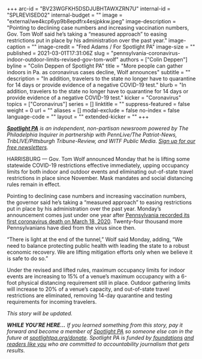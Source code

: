 +++
arc-id = "BV23WGFKH5DSDJUBHTAWXZRN7U"
internal-id = "SPLREVISED02"
internal-budget = ""
image = "external/we4kcp6yp9b8epdfrx4esjpkkw.jpeg"
image-description = "Pointing to declining case numbers and increasing vaccination numbers, Gov. Tom Wolf said he’s taking a “measured approach” to easing restrictions put in place by his administration over the past year."
image-caption = ""
image-credit = "Fred Adams / For Spotlight PA"
image-size = ""
published = 2021-03-01T17:31:06Z
slug = "pennsylvania-coronavirus-indoor-outdoor-limits-revised-gov-tom-wolf"
authors = ["Colin Deppen"]
byline = "Colin Deppen of Spotlight PA"
title = "More people can gather indoors in Pa. as coronavirus cases decline, Wolf announces"
subtitle = ""
description = "In addition, travelers to the state no longer have to quarantine for 14 days or provide evidence of a negative COVID-19 test."
blurb = "In addition, travelers to the state no longer have to quarantine for 14 days or provide evidence of a negative COVID-19 test."
kicker = "Coronavirus"
topics = ["Coronavirus"]
series = []
linktitle = ""
suppress-featured = false
weight = 0
url = ""
aliases = []
modal-exclude = false
no-index = false
language-code = ""
layout = ""
extended-kicker = ""
+++

<a href="https://www.spotlightpa.org/"><i><b>Spotlight PA</b></i></a><i> is an independent, non-partisan newsroom powered by The Philadelphia Inquirer in partnership with PennLive/The Patriot-News, TribLIVE/Pittsburgh Tribune-Review, and WITF Public Media. </i><a href="https://www.spotlightpa.org/newsletters"><i>Sign up for our free newsletters</i></a><i>.</i>

HARRISBURG — Gov. Tom Wolf announced Monday that he is lifting some statewide COVID-19 restrictions effective immediately, upping occupancy limits for both indoor and outdoor events and eliminating out-of-state travel restrictions in place since November. Mask mandates and social distancing rules remain in effect.

Pointing to declining case numbers and increasing vaccination numbers, the governor said he’s taking a “measured approach” to easing restrictions put in place by his administration over the past year. Monday’s announcement comes just under one year after <a href="https://www.post-gazette.com/news/state/2020/03/18/coronavirus-first-COVID-19-death-Pennsylvania-Northampton-county-pa/stories/202003180144">Pennsylvania recorded its first coronavirus death on March 18, 2020</a>. Twenty-four thousand more Pennsylvanians have died from the virus since then.

<script src="https://www.spotlightpa.org/embed.js" async></script><div data-spl-embed-version="1" data-spl-src="https://www.spotlightpa.org/embeds/newsletter/"></div>

“There is light at the end of the tunnel,” Wolf said Monday, adding, “We need to balance protecting public health with leading the state to a robust economic recovery. We are lifting mitigation efforts only when we believe it is safe to do so.”

Under the revised and lifted rules, maximum occupancy limits for indoor events are increasing to 15% of a venue’s maximum occupancy with a 6-foot physical distancing requirement still in place. Outdoor gathering limits will increase to 20% of a venue’s capacity, and out-of-state travel restrictions are eliminated, removing 14-day quarantine and testing requirements for incoming travelers.

<i>This story will be updated.</i>

<i><b>WHILE YOU’RE HERE...</b></i><i> If you learned something from this story, pay it forward and become a member of </i><a href="https://www.spotlightpa.org/"><i>Spotlight PA</i></a><i> so someone else can in the future at </i><a href="http://spotlightpa.org/donate"><i>spotlightpa.org/donate</i></a><i>. Spotlight PA is funded by</i><a href="https://www.spotlightpa.org/support"><i> foundations</i></a><i> </i><a href="https://www.spotlightpa.org/support"><i>and readers like you</i></a><i> who are committed to accountability journalism that gets results.</i>
